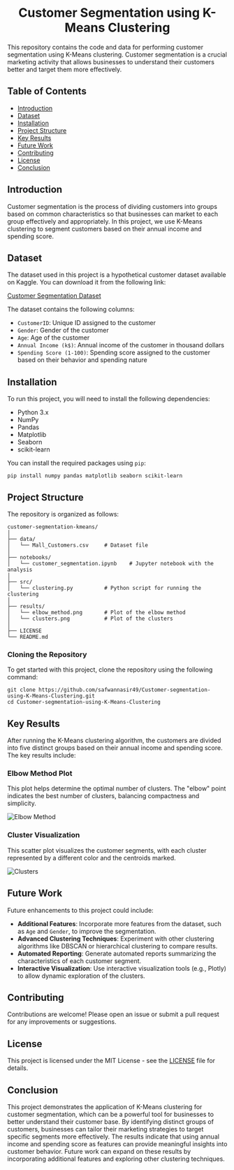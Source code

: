 <h1 align="center">Customer Segmentation using K-Means Clustering</h1>

<p>This repository contains the code and data for performing customer segmentation using K-Means clustering. Customer segmentation is a crucial marketing activity that allows businesses to understand their customers better and target them more effectively.</p>

<h2>Table of Contents</h2>
<ul>
    <li><a href="#introduction">Introduction</a></li>
    <li><a href="#dataset">Dataset</a></li>
    <li><a href="#installation">Installation</a></li>
    <li><a href="#project-structure">Project Structure</a></li>
    <li><a href="#key-results">Key Results</a></li>
    <li><a href="#future-work">Future Work</a></li>
    <li><a href="#contributing">Contributing</a></li>
    <li><a href="#license">License</a></li>
    <li><a href="#conclusion">Conclusion</a></li>
</ul>

<h2 id="introduction">Introduction</h2>
<p>Customer segmentation is the process of dividing customers into groups based on common characteristics so that businesses can market to each group effectively and appropriately. In this project, we use K-Means clustering to segment customers based on their annual income and spending score.</p>

<h2 id="dataset">Dataset</h2>
<p>The dataset used in this project is a hypothetical customer dataset available on Kaggle. You can download it from the following link:</p>
<p><a href="https://www.kaggle.com/datasets/vjchoudhary7/customer-segmentation-tutorial-in-python" target="_blank">Customer Segmentation Dataset</a></p>
<p>The dataset contains the following columns:</p>
<ul>
    <li><code>CustomerID</code>: Unique ID assigned to the customer</li>
    <li><code>Gender</code>: Gender of the customer</li>
    <li><code>Age</code>: Age of the customer</li>
    <li><code>Annual Income (k$)</code>: Annual income of the customer in thousand dollars</li>
    <li><code>Spending Score (1-100)</code>: Spending score assigned to the customer based on their behavior and spending nature</li>
</ul>

<h2 id="installation">Installation</h2>
<p>To run this project, you will need to install the following dependencies:</p>
<ul>
    <li>Python 3.x</li>
    <li>NumPy</li>
    <li>Pandas</li>
    <li>Matplotlib</li>
    <li>Seaborn</li>
    <li>scikit-learn</li>
</ul>
<p>You can install the required packages using <code>pip</code>:</p>
<pre><code>pip install numpy pandas matplotlib seaborn scikit-learn</code></pre>

<h2 id="project-structure">Project Structure</h2>
<p>The repository is organized as follows:</p>
<pre><code>customer-segmentation-kmeans/
│
├── data/
│   └── Mall_Customers.csv     # Dataset file
│
├── notebooks/
│   └── customer_segmentation.ipynb    # Jupyter notebook with the analysis
│
├── src/
│   └── clustering.py          # Python script for running the clustering
│
├── results/
│   └── elbow_method.png       # Plot of the elbow method
│   └── clusters.png           # Plot of the clusters
│
├── LICENSE
└── README.md
</code></pre>

<h3>Cloning the Repository</h3>
<p>To get started with this project, clone the repository using the following command:</p>
<pre><code>git clone https://github.com/safwannasir49/Customer-segmentation-using-K-Means-Clustering.git
cd Customer-segmentation-using-K-Means-Clustering
</code></pre>

<h2 id="key-results">Key Results</h2>
<p>After running the K-Means clustering algorithm, the customers are divided into five distinct groups based on their annual income and spending score. The key results include:</p>
<h3>Elbow Method Plot</h3>
<p>This plot helps determine the optimal number of clusters. The "elbow" point indicates the best number of clusters, balancing compactness and simplicity.</p>
<img src="results/elbow_method.png" alt="Elbow Method">

<h3>Cluster Visualization</h3>
<p>This scatter plot visualizes the customer segments, with each cluster represented by a different color and the centroids marked.</p>
<img src="results/clusters.png" alt="Clusters">

<h2 id="future-work">Future Work</h2>
<p>Future enhancements to this project could include:</p>
<ul>
    <li><strong>Additional Features</strong>: Incorporate more features from the dataset, such as <code>Age</code> and <code>Gender</code>, to improve the segmentation.</li>
    <li><strong>Advanced Clustering Techniques</strong>: Experiment with other clustering algorithms like DBSCAN or hierarchical clustering to compare results.</li>
    <li><strong>Automated Reporting</strong>: Generate automated reports summarizing the characteristics of each customer segment.</li>
    <li><strong>Interactive Visualization</strong>: Use interactive visualization tools (e.g., Plotly) to allow dynamic exploration of the clusters.</li>
</ul>

<h2 id="contributing">Contributing</h2>
<p>Contributions are welcome! Please open an issue or submit a pull request for any improvements or suggestions.</p>

<h2 id="license">License</h2>
<p>This project is licensed under the MIT License - see the <a href="LICENSE">LICENSE</a> file for details.</p>

<h2 id="conclusion">Conclusion</h2>
<p>This project demonstrates the application of K-Means clustering for customer segmentation, which can be a powerful tool for businesses to better understand their customer base. By identifying distinct groups of customers, businesses can tailor their marketing strategies to target specific segments more effectively. The results indicate that using annual income and spending score as features can provide meaningful insights into customer behavior. Future work can expand on these results by incorporating additional features and exploring other clustering techniques.</p>
<br><br>



</body>
</html>
